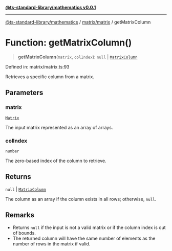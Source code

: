 [**@ts-standard-library/mathematics v0.0.1**](../../../README.md)

***

[@ts-standard-library/mathematics](../../../README.md) / [matrix/matrix](../README.md) / getMatrixColumn

# Function: getMatrixColumn()

> **getMatrixColumn**(`matrix`, `colIndex`): `null` \| [`MatrixColumn`](../type-aliases/MatrixColumn.md)

Defined in: matrix/matrix.ts:93

Retrieves a specific column from a matrix.

## Parameters

### matrix

[`Matrix`](../type-aliases/Matrix.md)

The input matrix represented as an array of arrays.

### colIndex

`number`

The zero-based index of the column to retrieve.

## Returns

`null` \| [`MatrixColumn`](../type-aliases/MatrixColumn.md)

The column as an array if the column exists in all rows; otherwise, `null`.

## Remarks

- Returns `null` if the input is not a valid matrix or if the column index is out of bounds.
- The returned column will have the same number of elements as the number of rows in the matrix if valid.
